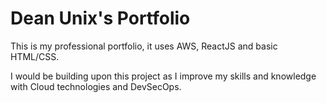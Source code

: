 # Dean Unix's Portfolio

This is my professional portfolio, it uses AWS, ReactJS and basic HTML/CSS.

I would be building upon this project as I improve my skills and knowledge with
Cloud technologies and DevSecOps.